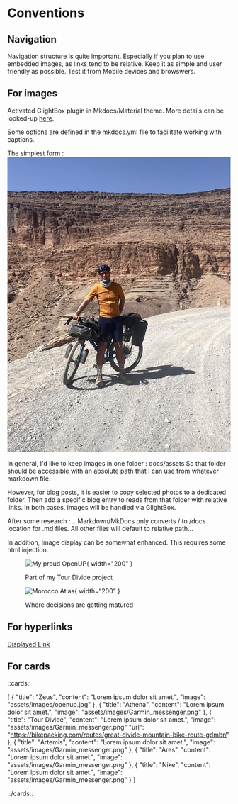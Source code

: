 # Conventions

## Navigation

Navigation structure is quite important.
Especially if you plan to use embedded images, as links tend to be relative.
Keep it as simple and user friendly as possible.
Test it from Mobile devices and browswers.

## For images

Activated GlightBox plugin in Mkdocs/Material theme.
More details can be looked-up [here](https://blueswen.github.io/mkdocs-glightbox/).

Some options are defined in the mkdocs.yml file to facilitate working with captions.

The simplest form :
![Image test](blog/posts/day0/MarocSelfie.jpg)

In general, I'd like to keep images in one folder : docs/assets
So that folder should be accessible with an absolute path that I can use from whatever markdown file.

However, for blog posts, it is easier to copy selected photos to a dedicated folder.
Then add a specific blog entry to reads from that folder with relative links.
In both cases, images will be handled via GlightBox.

After some research :
.. Markdown/MkDocs only converts / to /docs location for .md files.
All other files will default to relative path...

In addition, Image display can be somewhat enhanced.
This requires some html injection.

<figure markdown>

![My proud OpenUP](assets/images/openup.jpg){ width="200" }
<figcaption markdown>Part of my Tour Divide project</figcaption>

![Morocco Atlas](/../assets/images/0MarocSelfie.jpg){ width=“200” }
<figcaption markdown>Where decisions are getting matured</figcaption>

</figure>

## For hyperlinks
[Displayed Link](https://hyperlinked.website.com)

## For cards

::cards::

[
  {
    "title": "Zeus",
    "content": "Lorem ipsum dolor sit amet.",
    "image": "assets/images/openup.jpg"
  },
  {
    "title": "Athena",
    "content": "Lorem ipsum dolor sit amet.",
    "image": "assets/images/Garmin_messenger.png"
  },
  {
    "title": "Tour Divide",
    "content": "Lorem ipsum dolor sit amet.",
    "image": "assets/images/Garmin_messenger.png"
    "url": "https://bikepacking.com/routes/great-divide-mountain-bike-route-gdmbr/"
  },
  {
    "title": "Artemis",
    "content": "Lorem ipsum dolor sit amet.",
    "image": "assets/images/Garmin_messenger.png"
  },
  {
    "title": "Ares",
    "content": "Lorem ipsum dolor sit amet.",
    "image": "assets/images/Garmin_messenger.png"
  },
  {
    "title": "Nike",
    "content": "Lorem ipsum dolor sit amet.",
    "image": "assets/images/Garmin_messenger.png"
  }
]

::/cards::